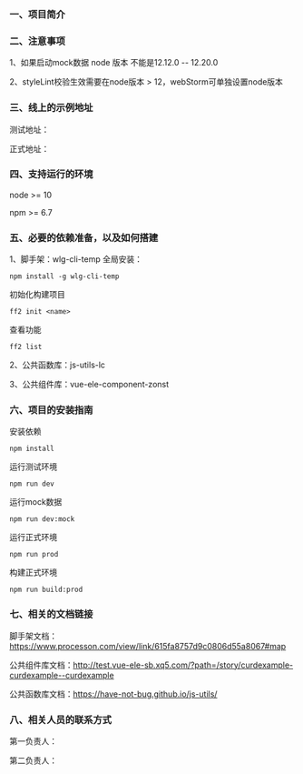 ### 一、项目简介

### 二、注意事项
1、如果启动mock数据 node 版本 不能是12.12.0 -- 12.20.0

2、styleLint校验生效需要在node版本 > 12，webStorm可单独设置node版本

### 三、线上的示例地址
测试地址：

正式地址：

### 四、支持运行的环境
node >= 10

npm >= 6.7

### 五、必要的依赖准备，以及如何搭建
1、脚手架：wlg-cli-temp
全局安装：
```angular2html
npm install -g wlg-cli-temp
```
初始化构建项目
```
ff2 init <name>
```
查看功能
```angular2html
ff2 list
```
2、公共函数库：js-utils-lc

3、公共组件库：vue-ele-component-zonst

### 六、项目的安装指南
安装依赖
```
npm install
```
运行测试环境
```angular2html
npm run dev
```
运行mock数据
```angular2html
npm run dev:mock
```
运行正式环境
```angular2html
npm run prod
```
构建正式环境
```angular2html
npm run build:prod
```

### 七、相关的文档链接
脚手架文档：https://www.processon.com/view/link/615fa8757d9c0806d55a8067#map

公共组件库文档：http://test.vue-ele-sb.xq5.com/?path=/story/curdexample-curdexample--curdexample

公共函数库文档：https://have-not-bug.github.io/js-utils/
### 八、相关人员的联系方式
第一负责人：

第二负责人：
